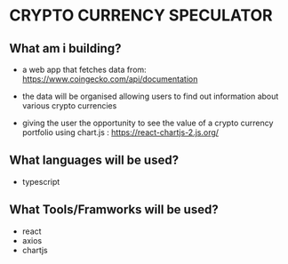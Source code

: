 # CRYPTO CURRENCY SPECULATOR

## What am i building?

- a web app that fetches data from: https://www.coingecko.com/api/documentation
- the data will be organised allowing users to find out information about various crypto currencies

- giving the user the opportunity to see the value of a crypto currency portfolio using chart.js : https://react-chartjs-2.js.org/

## What languages will be used?

- typescript

## What Tools/Framworks will be used?

- react
- axios
- chartjs

